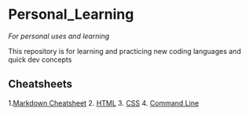 # Personal_Learning
*For personal uses and learning*

This repository is for learning and practicing new coding languages and quick dev concepts

## Cheatsheets
1.[Markdown Cheatsheet](https://www.markdownguide.org/cheat-sheet/)
2. [HTML]()
3. [CSS]()
4. [Command Line]()
